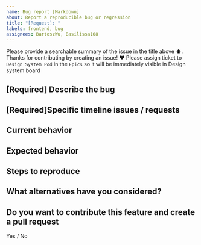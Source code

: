 ```yaml
---
name: Bug report [Markdown]
about: Report a reproducible bug or regression
title: "[Request]: "
labels: frontend, bug
assignees: BartoszWu, Basilissa108
---
```


Please provide a searchable summary of the issue in the title above ⬆️.
Thanks for contributing by creating an issue! ❤️
Please assign ticket to `Design System Pod` in the `Epics` so it will be immediately visible in Design system board 

## [Required] Describe the bug
<!-- Provide a clear and concise description of the challenge you are running into. -->

 ## [Required]Specific timeline issues / requests
 <!-- Is it blocking you? When will you need it approximately? 
 If possible, please include links to the related product issues here.  -->

## Current behavior
<!-- Describe what happens instead of the expected behavior.  -->

## Expected behavior
<!-- Describe what should happen.  -->

## Steps to reproduce
<!-- 
        Detailed list of steps that lead to actual result. 
        If possible please provide https://design-system.adverity.net/playroom link 
        or put snippet of code that we can reproduce issue.
 -->

 ## What alternatives have you considered? 

##  Do you want to contribute this feature and create a pull request
Yes / No 